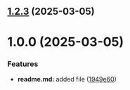 ## [1.2.3](https://github.com/aminadzh/git-extended/compare/v1.2.2...v1.2.3) (2025-03-05)



# 1.0.0 (2025-03-05)


### Features

* **readme.md:** added file ([1949e60](https://github.com/aminadzh/git-extended/commit/1949e6064b618814233d1d17798daadea002d2ea))



